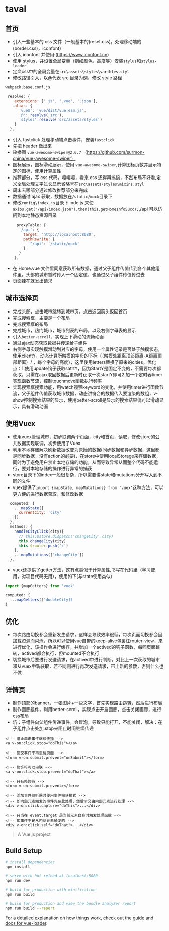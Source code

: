 # taval

## 首页

- 引入一些基本的 css 文件（一般基本的(reset.css)，处理移动端的(border.css)，iconfont）
- 引入 iconfont 并使用:(https://www.iconfont.cn)
- 使用 stylus，并设置全局变量（例如颜色，高度等）安装`stylus`和`stylus-loader`
- 定义css中的全局变量在`src\assets\styles\varibles.styl`
- 修改路径引入，以@代表 src 目录为例，修改 style 路径

`webpack.base.conf.js`

```javascript
 resolve: {
    extensions: ['.js', '.vue', '.json'],
    alias: {
      'vue$': 'vue/dist/vue.esm.js',
      '@': resolve('src'),
      'styles':resolve('src/assets/styles')
    }
  },
```

- 引入 fastclick 处理移动端点击事件，安装`fastclick`
- 先把 header 做出来
- 轮播图 `vue-awesome-swiper@2.6.7` （https://github.com/surmon-china/vue-awesome-swiper）
- 图标展示，图标滑动展示，使用 `vue-awesome-swiper`,计算图标页数并展示特定的图标，使用计算属性
- 推荐部分，写 css 代码，嘤嘤嘤，看来 css 还得再搞搞，不然布局不好看,定义全局处理文字过长显示省略号在`src\assets\styles\mixins.styl`
- 周末去哪部分通过修改推荐部分来完成
- 数据通过 ajax 获取，数据放在`/static/mock`目录下
- 修改`config\index.js`目录下 inde.js 来使`axios.get("/api/index.json").then(this.getHomeInfoSucc);`,/api 可以访问到本地静态资源目录

```javascript
     proxyTable: {
      '/api': {
        target: 'http://localhost:8080',
        pathRewrite: {
          '^/api': '/static/mock'
        }
      }
    },
```

- 在 Home.vue 文件里同意获取所有数据，通过父子组件传值传到各个其他组件里，头部的城市暂时传入一个固定值，也通过父子组件传值传过去
- 页面挂在就发出请求

## 城市选择页

+ 完成头部，点击城市跳转到城市页，点击返回箭头返回首页
+ 完成搜索框，主要是一个布局
+ 完成搜索框的布局
+ 完成城市，热门城市，城市列表的布局，以及右侧字母表的显示
+ 引入`better-scroll`，实现上下滑动的流畅动画
+ 通过ajax动态获取数据并传递给子组件
+ 右侧字母实现触摸滑动到对应的字母，使用一个属性记录是否处于触摸状态，使用clientY，动态计算所触摸的字母的下标（（触摸处距离顶部距离-A距离顶部距离）/ ，每个字母的高度），这里使用letters替换了原来的cities，优化点：1.使用update钩子获取satrtY，因为StartY是固定不变的，不需要每次都获取，只需在ajax取回数据后更新时获取一次startY即可2.加一个定时器timer实现函数节流，控制touchmove函数执行频率
+ 实现搜索框搜索功能，用watch观察keyword的变化，并使用timer进行函数节流，父子组件传值获取城市数据，动态讲符合的数据传入要渲染的数组，v-show控制搜索结果的显示，使用better-scroll是显示的搜索结果偶可以滑动显示，具有滑动动画

## 使用Vuex

+ 使用vuex管理城市，初步联调两个页面，city和首页，读取，修改store的公共数据实现联调，初步使用了Vuex
+ 利用本地存储解决刷新数据改变为原始的数据(同步数据和异步数据，这里都是同步数据，没有action的必要)，在store中使用localStorage来存储数据，同时为了避免用户禁止本地存储的功能，从而导致异常从而整个代码不能运行，要对本地存储的操作进行异常的捕获
+ store目录下的index一般很复杂，所以需要讲state和mutations分开写入到不同的文件
+ vuex提供了`import {mapState, mapMutations} from 'vuex'`这种方法，可以更方便的进行数据获取，和修改数据

```javascript
  computed: {
    ...mapState({
      currentCity: 'city'
    })
  },
  methods: {
    handleCityClick(city){
      // this.$store.dispatch('changeCity',city)
      this.changeCity(city)
      this.$router.push('/')
    },
    ...mapMutations(['changeCity'])
  },
```
+ vuex还提供了getter方法，这有点类似于计算属性,书写在代码里（学习使用，对项目代码无用），使用如下(与state使用类似)

```javascript
import {mapGetters} from 'vuex'

computed: {
  ...mapGetters(['doubleCity])
}

```
## 优化

+ 每次路由切换都会重新发生请求，这样会导致效率很低，每次页面切换都会因加载资源而闪烁，所以可以使用vue自带的keep-alive包裹住router-view，来进行优化，该操作会进行缓存，并增加一个actived的钩子函数，每回页面跳转，actived都会执行，但mounted不会执行
+ 切换城市后要进行发送请求，在actived中进行判断，对比上一次获取的城市和从vuex中新获取，若不同则进行再次发送请求，带上新的参数，否则什么也不做

## 详情页

+ 制作顶部的banner，一张图片+一些文字，首先实现路由跳转，然后进行布局
+ 制作画廊组件，利用better-scroll，实现点击开启画廊，点击关闭画廊，进行css布局
+ 坑：子组件向父组件传递事件，会冒泡，导致只能打开，不能关闭，解决：在子组件点击处加.stop来阻止时间继续传递

```
<!-- 阻止单击事件继续传播 -->
<a v-on:click.stop="doThis"></a>

<!-- 提交事件不再重载页面 -->
<form v-on:submit.prevent="onSubmit"></form>

<!-- 修饰符可以串联 -->
<a v-on:click.stop.prevent="doThat"></a>

<!-- 只有修饰符 -->
<form v-on:submit.prevent></form>

<!-- 添加事件监听器时使用事件捕获模式 -->
<!-- 即内部元素触发的事件先在此处理，然后才交由内部元素进行处理 -->
<div v-on:click.capture="doThis">...</div>

<!-- 只当在 event.target 是当前元素自身时触发处理函数 -->
<!-- 即事件不是从内部元素触发的 -->
<div v-on:click.self="doThat">...</div>
```



> A Vue.js project

## Build Setup

```bash
# install dependencies
npm install

# serve with hot reload at localhost:8080
npm run dev

# build for production with minification
npm run build

# build for production and view the bundle analyzer report
npm run build --report
```

For a detailed explanation on how things work, check out the [guide](http://vuejs-templates.github.io/webpack/) and [docs for vue-loader](http://vuejs.github.io/vue-loader).
